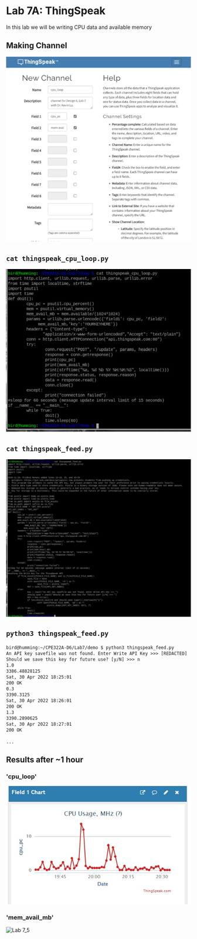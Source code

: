 # Lab 7A: ThingSpeak  
 In this lab we will be writing CPU data and available memory 
## Making Channel  
![Lab7_1](lab7images/Lab7_1.jpg)  

## `cat thingspeak_cpu_loop.py`
![Lab7_2](lab7images/Lab7_2.jpg)  

## `cat thingspeak_feed.py`  
![Lab7_3](lab7images/Lab7_3.jpg)  

## `python3 thingspeak_feed.py`  
```
bird@humming:~/CPE322A-D6/Lab7/demo $ python3 thingspeak_feed.py
An API key savefile was not found. Enter Write API Key >>> [REDACTED]
Should we save this key for future use? [y/N] >>> n
1.0
3386.48828125
Sat, 30 Apr 2022 18:25:01
200 OK
0.3
3390.3125
Sat, 30 Apr 2022 18:26:01
200 OK
1.3
3390.2890625
Sat, 30 Apr 2022 18:27:01
200 OK

...
```  

## Results after ~1 hour
### 'cpu_loop' 
![Lab 7_4](lab7images/lab7_4.jpg)  

### 'mem_avail_mb'  
![Lab 7_5](lab7images/lab7_5)  
